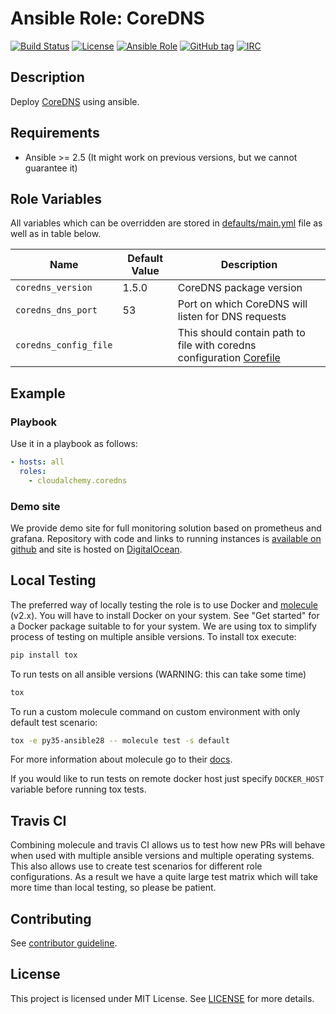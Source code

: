 # Ansible Role: CoreDNS

[![Build Status](https://travis-ci.com/cloudalchemy/ansible-coredns.svg?branch=master)](https://travis-ci.com/cloudalchemy/ansible-coredns)
[![License](https://img.shields.io/badge/license-MIT%20License-brightgreen.svg)](https://opensource.org/licenses/MIT)
[![Ansible Role](https://img.shields.io/badge/ansible%20role-cloudalchemy.coredns-blue.svg)](https://galaxy.ansible.com/cloudalchemy/coredns/)
[![GitHub tag](https://img.shields.io/github/tag/cloudalchemy/ansible-coredns.svg)](https://github.com/cloudalchemy/ansible-coredns/tags)
[![IRC](https://img.shields.io/badge/irc.freenode.net-%23cloudalchemy-yellow.svg)](https://kiwiirc.com/nextclient/#ircs://irc.freenode.net/#cloudalchemy)

## Description

Deploy [CoreDNS](https://github.com/coredns/coredns) using ansible.

## Requirements

- Ansible >= 2.5 (It might work on previous versions, but we cannot guarantee it)

## Role Variables

All variables which can be overridden are stored in [defaults/main.yml](defaults/main.yml) file as well as in table below.

| Name                         | Default Value  | Description                        |
| ---------------------------- | -------------- | -----------------------------------|
| `coredns_version`            | 1.5.0          | CoreDNS package version |
| `coredns_dns_port`           | 53             | Port on which CoreDNS will listen for DNS requests |
| `coredns_config_file`        |                | This should contain path to file with coredns configuration [Corefile](https://coredns.io/manual/toc/#configuration) |

## Example

### Playbook

Use it in a playbook as follows:
```yaml
- hosts: all
  roles:
    - cloudalchemy.coredns
```

### Demo site

We provide demo site for full monitoring solution based on prometheus and grafana. Repository with code and links to running instances is [available on github](https://github.com/cloudalchemy/demo-site) and site is hosted on [DigitalOcean](https://digitalocean.com).

## Local Testing

The preferred way of locally testing the role is to use Docker and [molecule](https://github.com/metacloud/molecule) (v2.x). You will have to install Docker on your system. See "Get started" for a Docker package suitable to for your system.
We are using tox to simplify process of testing on multiple ansible versions. To install tox execute:
```sh
pip install tox
```
To run tests on all ansible versions (WARNING: this can take some time)
```sh
tox
```
To run a custom molecule command on custom environment with only default test scenario:
```sh
tox -e py35-ansible28 -- molecule test -s default
```
For more information about molecule go to their [docs](http://molecule.readthedocs.io/en/latest/).

If you would like to run tests on remote docker host just specify `DOCKER_HOST` variable before running tox tests.

## Travis CI

Combining molecule and travis CI allows us to test how new PRs will behave when used with multiple ansible versions and multiple operating systems. This also allows use to create test scenarios for different role configurations. As a result we have a quite large test matrix which will take more time than local testing, so please be patient.

## Contributing

See [contributor guideline](CONTRIBUTING.md).

## License

This project is licensed under MIT License. See [LICENSE](/LICENSE) for more details.
